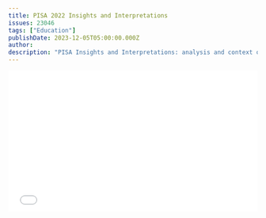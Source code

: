 ```yaml
---
title: PISA 2022 Insights and Interpretations
issues: 23046
tags: ["Education"]
publishDate: 2023-12-05T05:00:00.000Z
author: 
description: "PISA Insights and Interpretations: analysis and context of the PISA 2022 findings"
---
```


<div style="position:relative;padding-bottom:56.25%;height:0;overflow:hidden;"> <iframe style="width:100%;height:100%;position:absolute;left:0px;top:0px;overflow:hidden" frameborder="0" type="text/html" src="/docs/OECD_2022_PISA_Results.pdf" width="100%" height="100%" allowfullscreen> </iframe> </div>